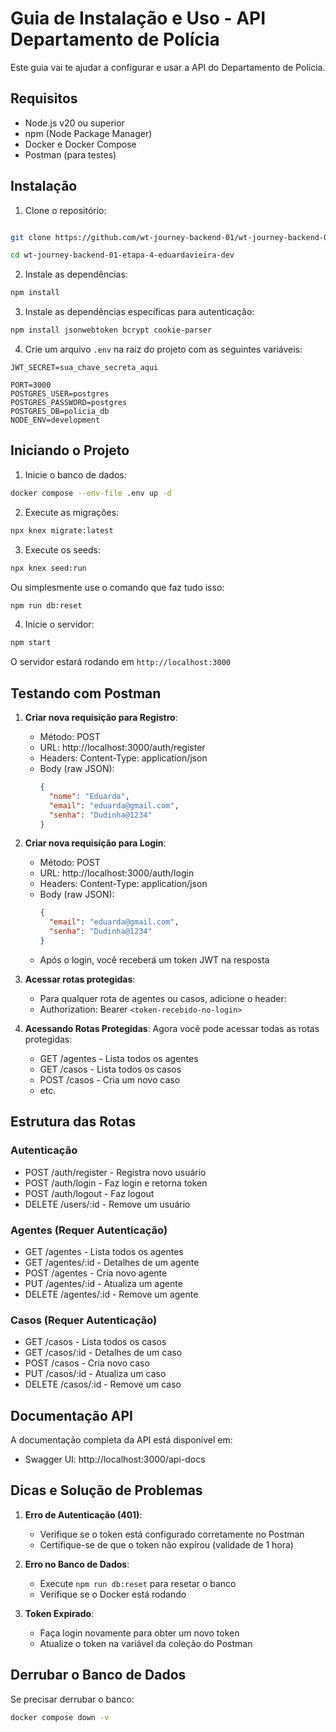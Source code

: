 # Guia de Instalação e Uso - API Departamento de Polícia

Este guia vai te ajudar a configurar e usar a API do Departamento de Polícia.

## Requisitos

- Node.js v20 ou superior
- npm (Node Package Manager)
- Docker e Docker Compose
- Postman (para testes)

## Instalação

1. Clone o repositório:

```bash

git clone https://github.com/wt-journey-backend-01/wt-journey-backend-01-etapa-4-eduardavieira-dev.git

cd wt-journey-backend-01-etapa-4-eduardavieira-dev
```

2. Instale as dependências:

```bash
npm install
```

3. Instale as dependências específicas para autenticação:

```bash
npm install jsonwebtoken bcrypt cookie-parser
```

4. Crie um arquivo `.env` na raiz do projeto com as seguintes variáveis:

```env
JWT_SECRET=sua_chave_secreta_aqui

PORT=3000
POSTGRES_USER=postgres
POSTGRES_PASSWORD=postgres
POSTGRES_DB=policia_db
NODE_ENV=development
```

## Iniciando o Projeto

1. Inicie o banco de dados:

```bash
docker compose --env-file .env up -d
```

2. Execute as migrações:

```bash
npx knex migrate:latest
```

3. Execute os seeds:

```bash
npx knex seed:run
```

Ou simplesmente use o comando que faz tudo isso:

```bash
npm run db:reset
```

4. Inicie o servidor:

```bash
npm start
```

O servidor estará rodando em `http://localhost:3000`

## Testando com Postman

1. **Criar nova requisição para Registro**:

   - Método: POST
   - URL: http://localhost:3000/auth/register
   - Headers: Content-Type: application/json
   - Body (raw JSON):
     ```json
     {
       "nome": "Eduarda",
       "email": "eduarda@gmail.com",
       "senha": "Dudinha@1234"
     }
     ```

2. **Criar nova requisição para Login**:
   - Método: POST
   - URL: http://localhost:3000/auth/login
   - Headers: Content-Type: application/json
   - Body (raw JSON):
     ```json
     {
       "email": "eduarda@gmail.com",
       "senha": "Dudinha@1234"
     }
     ```
   - Após o login, você receberá um token JWT na resposta

3. **Acessar rotas protegidas**:

   - Para qualquer rota de agentes ou casos, adicione o header:
   - Authorization: Bearer `<token-recebido-no-login>`

4. **Acessando Rotas Protegidas**:
   Agora você pode acessar todas as rotas protegidas:
   - GET /agentes - Lista todos os agentes
   - GET /casos - Lista todos os casos
   - POST /casos - Cria um novo caso
   - etc.

## Estrutura das Rotas

### Autenticação

- POST /auth/register - Registra novo usuário
- POST /auth/login - Faz login e retorna token
- POST /auth/logout - Faz logout
- DELETE /users/:id - Remove um usuário

### Agentes (Requer Autenticação)

- GET /agentes - Lista todos os agentes
- GET /agentes/:id - Detalhes de um agente
- POST /agentes - Cria novo agente
- PUT /agentes/:id - Atualiza um agente
- DELETE /agentes/:id - Remove um agente

### Casos (Requer Autenticação)

- GET /casos - Lista todos os casos
- GET /casos/:id - Detalhes de um caso
- POST /casos - Cria novo caso
- PUT /casos/:id - Atualiza um caso
- DELETE /casos/:id - Remove um caso

## Documentação API

A documentação completa da API está disponível em:

- Swagger UI: http://localhost:3000/api-docs

## Dicas e Solução de Problemas

1. **Erro de Autenticação (401)**:

   - Verifique se o token está configurado corretamente no Postman
   - Certifique-se de que o token não expirou (validade de 1 hora)

2. **Erro no Banco de Dados**:

   - Execute `npm run db:reset` para resetar o banco
   - Verifique se o Docker está rodando

3. **Token Expirado**:
   - Faça login novamente para obter um novo token
   - Atualize o token na variável da coleção do Postman

## Derrubar o Banco de Dados

Se precisar derrubar o banco:

```bash
docker compose down -v
```
